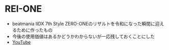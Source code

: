 # REI-ONE
- beatmania IIDX 7th Style ZERO-ONEのリザルトを令和になった瞬間に迎えるために作ったもの
- 今後の使用価値はあるかどうかわからないが一応残しておくことにした
- [YouTube]()

